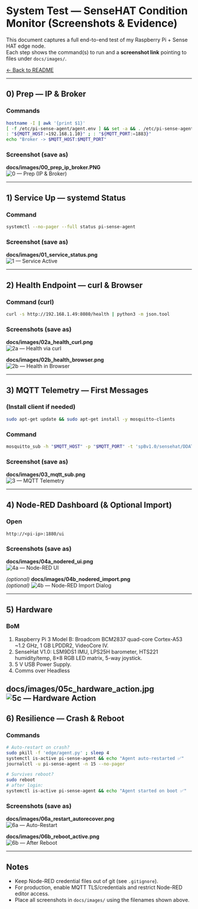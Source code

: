 # System Test — SenseHAT Condition Monitor (Screenshots & Evidence)

This document captures a full end-to-end test of my Raspberry Pi + Sense HAT edge node.  
Each step shows the command(s) to run and a **screenshot link** pointing to files under `docs/images/`.


[← Back to README](README.md)

---

## 0) Prep — IP & Broker

### Commands
```bash
hostname -I | awk '{print $1}'
[ -f /etc/pi-sense-agent/agent.env ] && set -a && . /etc/pi-sense-agent/agent.env && set +a
: "${MQTT_HOST:=192.168.1.10}" ; : "${MQTT_PORT:=1883}"
echo "Broker -> $MQTT_HOST:$MQTT_PORT"
```

### Screenshot (save as)
**docs/images/00_prep_ip_broker.PNG**  
![0 — Prep (IP & Broker)](docs/images/00_prep_ip_broker.PNG)

---

## 1) Service Up — systemd Status

### Command
```bash
systemctl --no-pager --full status pi-sense-agent
```

### Screenshot (save as)
**docs/images/01_service_status.png**  
![1 — Service Active](docs/images/01_service_status.png)

---

## 2) Health Endpoint — curl & Browser

### Command (curl)
```bash
curl -s http://192.168.1.49:8080/health | python3 -m json.tool
```

### Screenshots (save as)
**docs/images/02a_health_curl.png**  
![2a — Health via curl](docs/images/02a_health_curl.png)

**docs/images/02b_health_browser.png**  
![2b — Health in Browser](docs/images/02b_health_browser.png)

---

## 3) MQTT Telemetry — First Messages

### (Install client if needed)
```bash
sudo apt-get update && sudo apt-get install -y mosquitto-clients
```

### Command
```bash
mosquitto_sub -h "$MQTT_HOST" -p "$MQTT_PORT" -t 'spBv1.0/sensehat/DDATA/pi-edge' -v | head -n 3
```

### Screenshot (save as)
**docs/images/03_mqtt_sub.png**  
![3 — MQTT Telemetry](docs/images/03_mqtt_sub.png)

---

## 4) Node-RED Dashboard (& Optional Import)

### Open
```
http://<pi-ip>:1880/ui
```

### Screenshots (save as)
**docs/images/04a_nodered_ui.png**  
![4a — Node-RED UI](docs/images/04a_nodered_ui.png)

*(optional)* **docs/images/04b_nodered_import.png**  
*(optional)* ![4b — Node-RED Import Dialog](docs/images/04b_nodered_import.png)

---

## 5) Hardware

### BoM
1. Raspberry Pi 3 Model B: Broadcom BCM2837 quad-core Cortex-A53 ~1.2 GHz, 1 GB LPDDR2, VideoCore IV.
2. SenseHat V1.0: LSM9DS1 IMU, LPS25H barometer, HTS221 humidity/temp, 8×8 RGB LED matrix, 5-way joystick.
3. 5 V USB Power Supply.
4. Comms over Headless

**docs/images/05c_hardware_action.jpg**  
![5c — Hardware Action](docs/images/05c_hardware_action.jpg)
---

## 6) Resilience — Crash & Reboot

### Commands
```bash
# Auto-restart on crash?
sudo pkill -f 'edge/agent.py' ; sleep 4
systemctl is-active pi-sense-agent && echo "Agent auto-restarted ✅"
journalctl -u pi-sense-agent -n 15 --no-pager

# Survives reboot?
sudo reboot
# after login:
systemctl is-active pi-sense-agent && echo "Agent started on boot ✅"
```

### Screenshots (save as)
**docs/images/06a_restart_autorecover.png**  
![6a — Auto-Restart](docs/images/06a_restart_autorecover.png)

**docs/images/06b_reboot_active.png**  
![6b — After Reboot](docs/images/06b_reboot_active.png)

---


## Notes

- Keep Node-RED credential files out of git (see `.gitignore`).  
- For production, enable MQTT TLS/credentials and restrict Node-RED editor access.  
- Place all screenshots in `docs/images/` using the filenames shown above.
